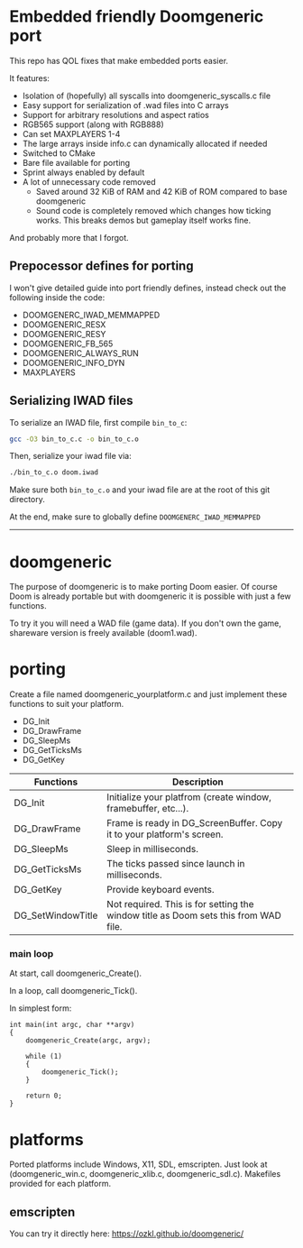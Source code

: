 # Embedded friendly Doomgeneric port

This repo has QOL fixes that make embedded ports easier.

It features:
- Isolation of (hopefully) all syscalls into doomgeneric_syscalls.c file
- Easy support for serialization of .wad files into C arrays
- Support for arbitrary resolutions and aspect ratios
- RGB565 support (along with RGB888)
- Can set MAXPLAYERS 1-4
- The large arrays inside info.c can dynamically allocated if needed
- Switched to CMake
- Bare file available for porting
- Sprint always enabled by default
- A lot of unnecessary code removed
    - Saved around 32 KiB of RAM and 42 KiB of ROM compared to base doomgeneric
    - Sound code is completely removed which changes how ticking works. This breaks demos but gameplay itself works fine.

And probably more that I forgot.

## Prepocessor defines for porting
I won't give detailed guide into port friendly defines, instead check out the following inside the code:
- DOOMGENERC_IWAD_MEMMAPPED
- DOOMGENERIC_RESX
- DOOMGENERIC_RESY
- DOOMGENERIC_FB_565
- DOOMGENERIC_ALWAYS_RUN
- DOOMGENERIC_INFO_DYN
- MAXPLAYERS

## Serializing IWAD files

To serialize an IWAD file, first compile `bin_to_c`:
```bash
gcc -O3 bin_to_c.c -o bin_to_c.o
```
Then, serialize your iwad file via:
```bash
./bin_to_c.o doom.iwad
```
Make sure both `bin_to_c.o` and your iwad file are at the root of this git directory.

At the end, make sure to globally define `DOOMGENERC_IWAD_MEMMAPPED`
_____
# doomgeneric
The purpose of doomgeneric is to make porting Doom easier.
Of course Doom is already portable but with doomgeneric it is possible with just a few functions.

To try it you will need a WAD file (game data). If you don't own the game, shareware version is freely available (doom1.wad).

# porting
Create a file named doomgeneric_yourplatform.c and just implement these functions to suit your platform.
* DG_Init
* DG_DrawFrame
* DG_SleepMs
* DG_GetTicksMs
* DG_GetKey

|Functions            |Description|
|---------------------|-----------|
|DG_Init              |Initialize your platfrom (create window, framebuffer, etc...).
|DG_DrawFrame         |Frame is ready in DG_ScreenBuffer. Copy it to your platform's screen.
|DG_SleepMs           |Sleep in milliseconds.
|DG_GetTicksMs        |The ticks passed since launch in milliseconds.
|DG_GetKey            |Provide keyboard events.
|DG_SetWindowTitle    |Not required. This is for setting the window title as Doom sets this from WAD file.

### main loop
At start, call doomgeneric_Create().

In a loop, call doomgeneric_Tick().

In simplest form:
```
int main(int argc, char **argv)
{
    doomgeneric_Create(argc, argv);

    while (1)
    {
        doomgeneric_Tick();
    }
    
    return 0;
}
```

# platforms
Ported platforms include Windows, X11, SDL, emscripten. Just look at (doomgeneric_win.c, doomgeneric_xlib.c, doomgeneric_sdl.c).
Makefiles provided for each platform.

## emscripten
You can try it directly here:
https://ozkl.github.io/doomgeneric/

